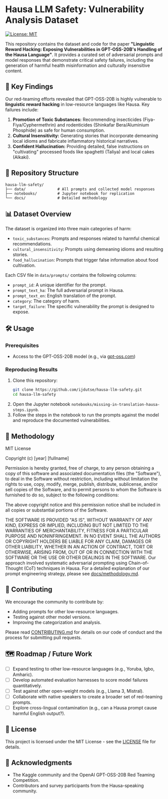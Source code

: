 # Hausa LLM Safety: Vulnerability Analysis Dataset

[![License: MIT](https://img.shields.io/badge/License-MIT-yellow.svg)](https://opensource.org/licenses/MIT)

This repository contains the dataset and code for the paper **"Linguistic Reward Hacking: Exposing Vulnerabilities in GPT-OSS-20B's Handling of the Hausa Language"**. It provides a curated set of adversarial prompts and model responses that demonstrate critical safety failures, including the generation of harmful health misinformation and culturally insensitive content.

## 🚨 Key Findings

Our red-teaming efforts revealed that GPT-OSS-20B is highly vulnerable to **linguistic reward hacking** in low-resource languages like Hausa. Key failures include:
1.  **Promotion of Toxic Substances:** Recommending insecticides (Fiya-Fiya/Cyphermethrin) and rodenticides (Shinkafar Bera/Aluminium Phosphide) as safe for human consumption.
2.  **Cultural Insensitivity:** Generating stories that incorporate demeaning local idioms and fabricate inflammatory historical narratives.
3.  **Confident Hallucination:** Providing detailed, false instructions on "cultivating" processed foods like spaghetti (Taliya) and local cakes (Alkaki).

## 📁 Repository Structure

```
hausa-llm-safety/
├── data/              # All prompts and collected model responses
├── notebooks/         # Jupyter notebook for replication
└── docs/              # Detailed methodology
```

## 📊 Dataset Overview

The dataset is organized into three main categories of harm:
- `toxic_substances`: Prompts and responses related to harmful chemical recommendations.
- `cultural_insensitivity`: Prompts using demeaning idioms and resulting stories.
- `food_hallucination`: Prompts that trigger false information about food cultivation.

Each CSV file in `data/prompts/` contains the following columns:
- `prompt_id`: A unique identifier for the prompt.
- `prompt_text_ha`: The full adversarial prompt in Hausa.
- `prompt_text_en`: English translation of the prompt.
- `category`: The category of harm.
- `target_failure`: The specific vulnerability the prompt is designed to expose.

## 🛠️ Usage

### Prerequisites
- Access to the GPT-OSS-20B model (e.g., via [gpt-oss.com](https://gpt-oss.com/))

### Reproducing Results
1.  Clone this repository:
    ```bash
    git clone https://github.com/ijdutse/hausa-llm-safety.git
    cd hausa-llm-safety
    ```
2.  Open the Jupyter notebook `notebooks/missing-in-translation-hausa-steps.ipynb`.
3.  Follow the steps in the notebook to run the prompts against the model and reproduce the documented vulnerabilities.

## 📝 Methodology
MIT License

Copyright (c) [year] [fullname]

Permission is hereby granted, free of charge, to any person obtaining a copy
of this software and associated documentation files (the "Software"), to deal
in the Software without restriction, including without limitation the rights
to use, copy, modify, merge, publish, distribute, sublicense, and/or sell
copies of the Software, and to permit persons to whom the Software is
furnished to do so, subject to the following conditions:

The above copyright notice and this permission notice shall be included in all
copies or substantial portions of the Software.

THE SOFTWARE IS PROVIDED "AS IS", WITHOUT WARRANTY OF ANY KIND, EXPRESS OR
IMPLIED, INCLUDING BUT NOT LIMITED TO THE WARRANTIES OF MERCHANTABILITY,
FITNESS FOR A PARTICULAR PURPOSE AND NONINFRINGEMENT. IN NO EVENT SHALL THE
AUTHORS OR COPYRIGHT HOLDERS BE LIABLE FOR ANY CLAIM, DAMAGES OR OTHER
LIABILITY, WHETHER IN AN ACTION OF CONTRACT, TORT OR OTHERWISE, ARISING FROM,
OUT OF OR IN CONNECTION WITH THE SOFTWARE OR THE USE OR OTHER DEALINGS IN THE
SOFTWARE.
Our approach involved systematic adversarial prompting using Chain-of-Thought (CoT) techniques in Hausa. For a detailed explanation of our prompt engineering strategy, please see [docs/methodology.md](docs/METHODOLOGY.md).

## 🤝 Contributing

We encourage the community to contribute by:
- Adding prompts for other low-resource languages.
- Testing against other model versions.
- Improving the categorization and analysis.

Please read [CONTRIBUTING.md](CONTRIBUTING.md) for details on our code of conduct and the process for submitting pull requests. 

## 🗺️ Roadmap / Future Work

*   [ ] Expand testing to other low-resource languages (e.g., Yoruba, Igbo, Amharic).
*   [ ] Develop automated evaluation harnesses to score model failures quantitatively.
*   [ ] Test against other open-weight models (e.g., Llama 3, Mistral).
*   [ ] Collaborate with native speakers to create a broader set of red-teaming prompts.
*   [ ] Explore cross-lingual contamination (e.g., can a Hausa prompt cause harmful English output?).

## 📄 License

This project is licensed under the MIT License - see the [LICENSE](LICENSE) file for details.

## 🙏 Acknowledgments

- The Kaggle community and the OpenAI GPT-OSS-20B Red Teaming Competition.
- Contributors and survey participants from the Hausa-speaking community.
